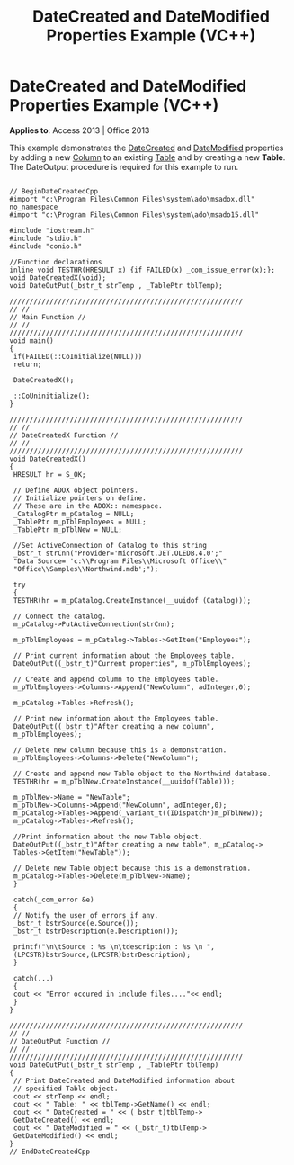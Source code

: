 ﻿---
title: DateCreated and DateModified Properties Example (VC++)
TOCTitle: DateCreated and DateModified Properties Example (VC++)
ms:assetid: 1c92e8f5-2fed-55dc-2cdd-51dfa16ecd84
ms:mtpsurl: https://msdn.microsoft.com/en-us/library/JJ248962(v=office.15)
ms:contentKeyID: 48543573
ms.date: 09/18/2015
mtps_version: v=office.15
---

# DateCreated and DateModified Properties Example (VC++)


**Applies to**: Access 2013 | Office 2013

This example demonstrates the [DateCreated](datecreated-property-adox.md) and [DateModified](datemodified-property-adox.md) properties by adding a new [Column](column-object-adox.md) to an existing [Table](table-object-adox.md) and by creating a new **Table**. The DateOutput procedure is required for this example to run.

``` 
 
// BeginDateCreatedCpp 
#import "c:\Program Files\Common Files\system\ado\msadox.dll" no_namespace 
#import "c:\Program Files\Common Files\system\ado\msado15.dll" 
 
#include "iostream.h" 
#include "stdio.h" 
#include "conio.h" 
 
//Function declarations 
inline void TESTHR(HRESULT x) {if FAILED(x) _com_issue_error(x);}; 
void DateCreatedX(void); 
void DateOutPut(_bstr_t strTemp , _TablePtr tblTemp); 
 
////////////////////////////////////////////////////////// 
// // 
// Main Function // 
// // 
////////////////////////////////////////////////////////// 
void main() 
{ 
 if(FAILED(::CoInitialize(NULL))) 
 return; 
 
 DateCreatedX(); 
 
 ::CoUninitialize(); 
} 
 
////////////////////////////////////////////////////////// 
// // 
// DateCreatedX Function // 
// // 
////////////////////////////////////////////////////////// 
void DateCreatedX() 
{ 
 HRESULT hr = S_OK; 
 
 // Define ADOX object pointers. 
 // Initialize pointers on define. 
 // These are in the ADOX:: namespace. 
 _CatalogPtr m_pCatalog = NULL; 
 _TablePtr m_pTblEmployees = NULL; 
 _TablePtr m_pTblNew = NULL; 
 
 //Set ActiveConnection of Catalog to this string 
 _bstr_t strCnn("Provider='Microsoft.JET.OLEDB.4.0';" 
 "Data Source= 'c:\\Program Files\\Microsoft Office\\" 
 "Office\\Samples\\Northwind.mdb';"); 
 
 try 
 { 
 TESTHR(hr = m_pCatalog.CreateInstance(__uuidof (Catalog))); 
 
 // Connect the catalog. 
 m_pCatalog->PutActiveConnection(strCnn); 
 
 m_pTblEmployees = m_pCatalog->Tables->GetItem("Employees"); 
 
 // Print current information about the Employees table. 
 DateOutPut((_bstr_t)"Current properties", m_pTblEmployees); 
 
 // Create and append column to the Employees table. 
 m_pTblEmployees->Columns->Append("NewColumn", adInteger,0); 
 
 m_pCatalog->Tables->Refresh(); 
 
 // Print new information about the Employees table. 
 DateOutPut((_bstr_t)"After creating a new column", 
 m_pTblEmployees); 
 
 // Delete new column because this is a demonstration. 
 m_pTblEmployees->Columns->Delete("NewColumn"); 
 
 // Create and append new Table object to the Northwind database. 
 TESTHR(hr = m_pTblNew.CreateInstance(__uuidof(Table))); 
 
 m_pTblNew->Name = "NewTable"; 
 m_pTblNew->Columns->Append("NewColumn", adInteger,0); 
 m_pCatalog->Tables->Append(_variant_t((IDispatch*)m_pTblNew)); 
 m_pCatalog->Tables->Refresh(); 
 
 //Print information about the new Table object. 
 DateOutPut((_bstr_t)"After creating a new table", m_pCatalog-> 
 Tables->GetItem("NewTable")); 
 
 // Delete new Table object because this is a demonstration. 
 m_pCatalog->Tables->Delete(m_pTblNew->Name); 
 } 
 
 catch(_com_error &e) 
 { 
 // Notify the user of errors if any. 
 _bstr_t bstrSource(e.Source()); 
 _bstr_t bstrDescription(e.Description()); 
 
 printf("\n\tSource : %s \n\tdescription : %s \n ", 
 (LPCSTR)bstrSource,(LPCSTR)bstrDescription); 
 } 
 
 catch(...) 
 { 
 cout << "Error occured in include files...."<< endl; 
 } 
} 
 
////////////////////////////////////////////////////////// 
// // 
// DateOutPut Function // 
// // 
////////////////////////////////////////////////////////// 
void DateOutPut(_bstr_t strTemp , _TablePtr tblTemp) 
{ 
 // Print DateCreated and DateModified information about 
 // specified Table object. 
 cout << strTemp << endl; 
 cout << " Table: " << tblTemp->GetName() << endl; 
 cout << " DateCreated = " << (_bstr_t)tblTemp-> 
 GetDateCreated() << endl; 
 cout << " DateModified = " << (_bstr_t)tblTemp-> 
 GetDateModified() << endl; 
} 
// EndDateCreatedCpp 
```

